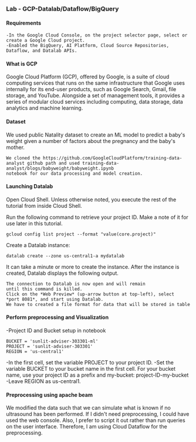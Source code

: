 ### Lab - GCP-Datalab/Dataflow/BigQuery 

#### Requirements

```
-In the Google Cloud Console, on the project selector page, select or create a Google Cloud project.
-Enabled the BigQuery, AI Platform, Cloud Source Repositories, Dataflow, and Datalab APIs.
```
#### What is GCP
Google Cloud Platform (GCP), offered by Google, is a suite of cloud computing services that runs on the same infrastructure that Google
uses internally for its end-user products, such as Google Search, Gmail, file storage, and YouTube. Alongside a set of management tools,
it provides a series of modular cloud services including computing, data storage, data analytics and machine learning.


#### Dataset
We used public Natality dataset to create an ML model to predict a baby's weight given a number of factors about the pregnancy and the baby's mother.
```
We cloned the https://github.com/GoogleCloudPlatform/training-data-analyst github path and used training-data-analyst/blogs/babyweight/babyweight.ipynb 
notebook for our data processing and model creation.
```
#### Launching Datalab

Open Cloud Shell. Unless otherwise noted, you execute the rest of the tutorial from inside Cloud Shell.

Run the following command to retrieve your project ID. Make a note of it for use later in this tutorial.
``` 
gcloud config list project --format "value(core.project)"
```
Create a Datalab instance:
```
datalab create --zone us-central1-a mydatalab
```
It can take a minute or more to create the instance. After the instance is created, Datalab displays the following output.
```
The connection to Datalab is now open and will remain
until this command is killed.
Click on the *Web Preview* (up-arrow button at top-left), select
*port 8081*, and start using Datalab.
We have to created a file format for data that will be stored in table
```

#### Perform preprocessing and Visualization
-Project ID and Bucket setup in notebook
```
BUCKET = 'sunlit-adviser-303301-ml'
PROJECT = 'sunlit-adviser-303301'
REGION = 'us-central1'
```
-In the first cell, set the variable PROJECT to your project ID.
-Set the variable BUCKET to your bucket name in the first cell. For your bucket name, use your project ID as a prefix and my-bucket:
 project-ID-my-bucket
-Leave REGION as us-central1.

#### Preprocessing using apache beam
We modified the data such that we can simulate what is known if no ultrasound has been performed. If I didn't need preprocessing, 
I could have used the web console. Also, I prefer to script it out rather than run queries on the user interface. 
Therefore, I am using Cloud Dataflow for the preprocessing.



